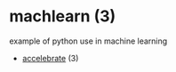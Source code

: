 # machlearn (3)
example of python use in machine learning

+ [accelebrate](accelebrate/README.md) (3)
